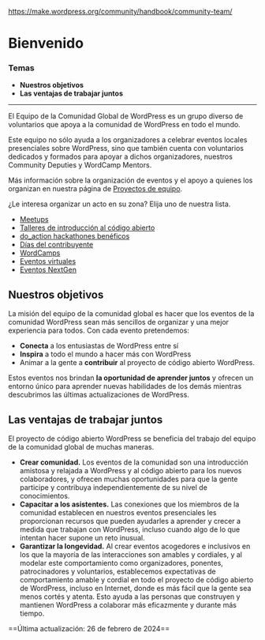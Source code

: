 https://make.wordpress.org/community/handbook/community-team/

# Bienvenido

### Temas
- **Nuestros objetivos**
- **Las ventajas de trabajar juntos**

---

El Equipo de la Comunidad Global de WordPress es un grupo diverso de voluntarios que apoya a la comunidad de WordPress en todo el mundo.

Este equipo no sólo ayuda a los organizadores a celebrar eventos locales presenciales sobre WordPress, sino que también cuenta con voluntarios dedicados y formados para apoyar a dichos organizadores, nuestros Community Deputies y WordCamp Mentors.

Más información sobre la organización de eventos y el apoyo a quienes los organizan en nuestra página de [Proyectos de equipo](https://make.wordpress.org/community/team-projects/).

¿Le interesa organizar un acto en su zona? Elija uno de nuestra lista.

- [Meetups](https://make.wordpress.org/community/handbook/meetup-organizer/)
- [Talleres de introducción al código abierto](https://make.wordpress.org/community/team-projects/#ios-workshops)
- [do_action hackathones benéficos](https://doaction.org/)
- [Días del contribuyente](https://make.wordpress.org/community/handbook/contributor-day/)
- [WordCamps](https://make.wordpress.org/community/handbook/wordcamp-organizer/)
- [Eventos virtuales](https://make.wordpress.org/community/handbook/virtual-events/)
- [Eventos NextGen](https://make.wordpress.org/community/handbook/community-deputy/other-event-formats/nextgen-wordpress-event/)

## Nuestros objetivos

La misión del equipo de la comunidad global es hacer que los eventos de la comunidad WordPress sean más sencillos de organizar y una mejor experiencia para todos. Con cada evento pretendemos:

- **Conecta** a los entusiastas de WordPress entre sí
- **Inspira** a todo el mundo a hacer más con WordPress
- Animar a la gente a **contribuir** al proyecto de código abierto WordPress.

Estos eventos nos brindan **la oportunidad de aprender juntos** y ofrecen un entorno único para aprender nuevas habilidades de los demás mientras descubrimos las últimas actualizaciones de WordPress.

## Las ventajas de trabajar juntos

El proyecto de código abierto WordPress se beneficia del trabajo del equipo de la comunidad global de muchas maneras.

- **Crear comunidad.** Los eventos de la comunidad son una introducción amistosa y relajada a WordPress y al código abierto para los nuevos colaboradores, y ofrecen muchas oportunidades para que la gente participe y contribuya independientemente de su nivel de conocimientos.
- **Capacitar a los asistentes.** Las conexiones que los miembros de la comunidad establecen en nuestros eventos presenciales les proporcionan recursos que pueden ayudarles a aprender y crecer a medida que trabajan con WordPress, incluso cuando algo de lo que intentan hacer supone un reto inusual.
- **Garantizar la longevidad.** Al crear eventos acogedores e inclusivos en los que la mayoría de las interacciones son amables y cordiales, y al modelar este comportamiento como organizadores, ponentes, patrocinadores y voluntarios, establecemos expectativas de comportamiento amable y cordial en todo el proyecto de código abierto de WordPress, incluso en Internet, donde es más fácil que la gente sea menos cortés y atenta. Esto ayuda a las personas que construyen y mantienen WordPress a colaborar más eficazmente y durante más tiempo.

==Última actualización: 26 de febrero de 2024==